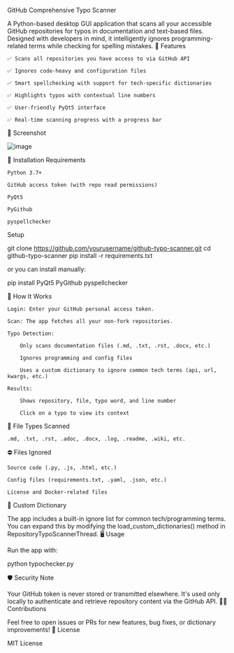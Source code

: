 GitHub Comprehensive Typo Scanner

A Python-based desktop GUI application that scans all your accessible GitHub repositories for typos in documentation and text-based files. Designed with developers in mind, it intelligently ignores programming-related terms while checking for spelling mistakes.
🚀 Features

    ✅ Scans all repositories you have access to via GitHub API

    ✅ Ignores code-heavy and configuration files

    ✅ Smart spellchecking with support for tech-specific dictionaries

    ✅ Highlights typos with contextual line numbers

    ✅ User-friendly PyQt5 interface

    ✅ Real-time scanning progress with a progress bar

📸 Screenshot

![image](https://github.com/user-attachments/assets/22de98bd-7246-4a22-bc31-e791690b741b)

🔧 Installation
Requirements

    Python 3.7+

    GitHub access token (with repo read permissions)

    PyQt5

    PyGithub

    pyspellchecker

Setup

git clone https://github.com/yourusername/github-typo-scanner.git
cd github-typo-scanner
pip install -r requirements.txt

or you can install manually:

pip install PyQt5 PyGithub pyspellchecker

🧠 How It Works

    Login: Enter your GitHub personal access token.

    Scan: The app fetches all your non-fork repositories.

    Typo Detection:

        Only scans documentation files (.md, .txt, .rst, .docx, etc.)

        Ignores programming and config files

        Uses a custom dictionary to ignore common tech terms (api, url, kwargs, etc.)

    Results:

        Shows repository, file, typo word, and line number

        Click on a typo to view its context

📂 File Types Scanned

    .md, .txt, .rst, .adoc, .docx, .log, .readme, .wiki, etc.

⛔ Files Ignored

    Source code (.py, .js, .html, etc.)

    Config files (requirements.txt, .yaml, .json, etc.)

    License and Docker-related files

📌 Custom Dictionary

The app includes a built-in ignore list for common tech/programming terms. You can expand this by modifying the load_custom_dictionaries() method in RepositoryTypoScannerThread.
🖥️ Usage

Run the app with:

python typochecker.py

🛡️ Security Note

Your GitHub token is never stored or transmitted elsewhere. It's used only locally to authenticate and retrieve repository content via the GitHub API.
🙋‍♀️ Contributions

Feel free to open issues or PRs for new features, bug fixes, or dictionary improvements!
📄 License

MIT License
